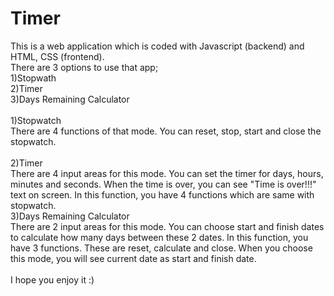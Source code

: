 # Timer <br/>
This is a web application which is coded with Javascript (backend) and HTML, CSS (frontend).<br/>
There are 3 options to use that app;<br/>
1)Stopwath<br/>
2)Timer<br/>
3)Days Remaining Calculator<br/>
<br/>
1)Stopwatch<br/>
There are 4 functions of that mode. You can reset, stop, start and close the stopwatch.<br/>
<br/>
2)Timer<br/>
There are 4 input areas for this mode. You can set the timer for days, hours, minutes and seconds. When the time is over, you can see "Time is over!!!" text on screen. In this function, you have 4 functions which are same with stopwatch.
<br/>
3)Days Remaining Calculator<br/>
There are 2 input areas for this mode. You can choose start and finish dates to calculate how many days between these 2 dates. In this function, you have 3 functions. These are reset, calculate and close. When you choose this mode, you will see current date as start and finish date.<br/>
<br/> 
I hope you enjoy it :)
 
